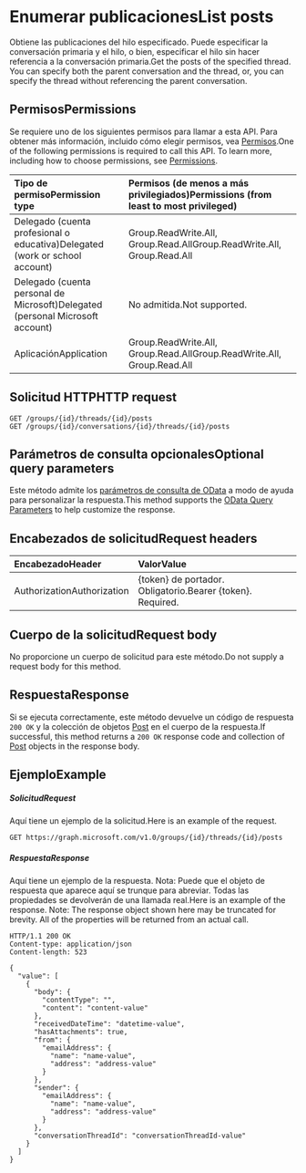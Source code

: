 # <a name="list-posts"></a><span data-ttu-id="0edf3-101">Enumerar publicaciones</span><span class="sxs-lookup"><span data-stu-id="0edf3-101">List posts</span></span>

<span data-ttu-id="0edf3-p101">Obtiene las publicaciones del hilo especificado. Puede especificar la conversación primaria y el hilo, o bien, especificar el hilo sin hacer referencia a la conversación primaria.</span><span class="sxs-lookup"><span data-stu-id="0edf3-p101">Get the posts of the specified thread. You can specify both the parent conversation and the thread, or, you can specify the thread without referencing the parent conversation.</span></span>

## <a name="permissions"></a><span data-ttu-id="0edf3-104">Permisos</span><span class="sxs-lookup"><span data-stu-id="0edf3-104">Permissions</span></span>
<span data-ttu-id="0edf3-p102">Se requiere uno de los siguientes permisos para llamar a esta API. Para obtener más información, incluido cómo elegir permisos, vea [Permisos](../../../concepts/permissions_reference.md).</span><span class="sxs-lookup"><span data-stu-id="0edf3-p102">One of the following permissions is required to call this API. To learn more, including how to choose permissions, see [Permissions](../../../concepts/permissions_reference.md).</span></span>

|<span data-ttu-id="0edf3-107">Tipo de permiso</span><span class="sxs-lookup"><span data-stu-id="0edf3-107">Permission type</span></span>      | <span data-ttu-id="0edf3-108">Permisos (de menos a más privilegiados)</span><span class="sxs-lookup"><span data-stu-id="0edf3-108">Permissions (from least to most privileged)</span></span>              |
|:--------------------|:---------------------------------------------------------|
|<span data-ttu-id="0edf3-109">Delegado (cuenta profesional o educativa)</span><span class="sxs-lookup"><span data-stu-id="0edf3-109">Delegated (work or school account)</span></span> | <span data-ttu-id="0edf3-110">Group.ReadWrite.All, Group.Read.All</span><span class="sxs-lookup"><span data-stu-id="0edf3-110">Group.ReadWrite.All, Group.Read.All</span></span>    |
|<span data-ttu-id="0edf3-111">Delegado (cuenta personal de Microsoft)</span><span class="sxs-lookup"><span data-stu-id="0edf3-111">Delegated (personal Microsoft account)</span></span> | <span data-ttu-id="0edf3-112">No admitida.</span><span class="sxs-lookup"><span data-stu-id="0edf3-112">Not supported.</span></span>    |
|<span data-ttu-id="0edf3-113">Aplicación</span><span class="sxs-lookup"><span data-stu-id="0edf3-113">Application</span></span> | <span data-ttu-id="0edf3-114">Group.ReadWrite.All, Group.Read.All</span><span class="sxs-lookup"><span data-stu-id="0edf3-114">Group.ReadWrite.All, Group.Read.All</span></span> |

## <a name="http-request"></a><span data-ttu-id="0edf3-115">Solicitud HTTP</span><span class="sxs-lookup"><span data-stu-id="0edf3-115">HTTP request</span></span>
<!-- { "blockType": "ignored" } -->
```http
GET /groups/{id}/threads/{id}/posts
GET /groups/{id}/conversations/{id}/threads/{id}/posts

```
## <a name="optional-query-parameters"></a><span data-ttu-id="0edf3-116">Parámetros de consulta opcionales</span><span class="sxs-lookup"><span data-stu-id="0edf3-116">Optional query parameters</span></span>
<span data-ttu-id="0edf3-117">Este método admite los [parámetros de consulta de OData](http://developer.microsoft.com/en-us/graph/docs/overview/query_parameters) a modo de ayuda para personalizar la respuesta.</span><span class="sxs-lookup"><span data-stu-id="0edf3-117">This method supports the [OData Query Parameters](http://developer.microsoft.com/en-us/graph/docs/overview/query_parameters) to help customize the response.</span></span>
## <a name="request-headers"></a><span data-ttu-id="0edf3-118">Encabezados de solicitud</span><span class="sxs-lookup"><span data-stu-id="0edf3-118">Request headers</span></span>
| <span data-ttu-id="0edf3-119">Encabezado</span><span class="sxs-lookup"><span data-stu-id="0edf3-119">Header</span></span>       | <span data-ttu-id="0edf3-120">Valor</span><span class="sxs-lookup"><span data-stu-id="0edf3-120">Value</span></span> |
|:---------------|:--------|
| <span data-ttu-id="0edf3-121">Authorization</span><span class="sxs-lookup"><span data-stu-id="0edf3-121">Authorization</span></span>  | <span data-ttu-id="0edf3-p103">{token} de portador. Obligatorio.</span><span class="sxs-lookup"><span data-stu-id="0edf3-p103">Bearer {token}. Required.</span></span>  |

## <a name="request-body"></a><span data-ttu-id="0edf3-124">Cuerpo de la solicitud</span><span class="sxs-lookup"><span data-stu-id="0edf3-124">Request body</span></span>
<span data-ttu-id="0edf3-125">No proporcione un cuerpo de solicitud para este método.</span><span class="sxs-lookup"><span data-stu-id="0edf3-125">Do not supply a request body for this method.</span></span>

## <a name="response"></a><span data-ttu-id="0edf3-126">Respuesta</span><span class="sxs-lookup"><span data-stu-id="0edf3-126">Response</span></span>

<span data-ttu-id="0edf3-127">Si se ejecuta correctamente, este método devuelve un código de respuesta `200 OK` y la colección de objetos [Post](../resources/post.md) en el cuerpo de la respuesta.</span><span class="sxs-lookup"><span data-stu-id="0edf3-127">If successful, this method returns a `200 OK` response code and collection of [Post](../resources/post.md) objects in the response body.</span></span>
## <a name="example"></a><span data-ttu-id="0edf3-128">Ejemplo</span><span class="sxs-lookup"><span data-stu-id="0edf3-128">Example</span></span>
##### <a name="request"></a><span data-ttu-id="0edf3-129">Solicitud</span><span class="sxs-lookup"><span data-stu-id="0edf3-129">Request</span></span>
<span data-ttu-id="0edf3-130">Aquí tiene un ejemplo de la solicitud.</span><span class="sxs-lookup"><span data-stu-id="0edf3-130">Here is an example of the request.</span></span>
<!-- {
  "blockType": "request",
  "name": "get_posts"
}-->
```http
GET https://graph.microsoft.com/v1.0/groups/{id}/threads/{id}/posts
```
##### <a name="response"></a><span data-ttu-id="0edf3-131">Respuesta</span><span class="sxs-lookup"><span data-stu-id="0edf3-131">Response</span></span>
<span data-ttu-id="0edf3-p104">Aquí tiene un ejemplo de la respuesta. Nota: Puede que el objeto de respuesta que aparece aquí se trunque para abreviar. Todas las propiedades se devolverán de una llamada real.</span><span class="sxs-lookup"><span data-stu-id="0edf3-p104">Here is an example of the response. Note: The response object shown here may be truncated for brevity. All of the properties will be returned from an actual call.</span></span>
<!-- {
  "blockType": "response",
  "truncated": true,
  "@odata.type": "microsoft.graph.post",
  "isCollection": true
} -->
```http
HTTP/1.1 200 OK
Content-type: application/json
Content-length: 523

{
  "value": [
    {
      "body": {
        "contentType": "",
        "content": "content-value"
      },
      "receivedDateTime": "datetime-value",
      "hasAttachments": true,
      "from": {
        "emailAddress": {
          "name": "name-value",
          "address": "address-value"
        }
      },
      "sender": {
        "emailAddress": {
          "name": "name-value",
          "address": "address-value"
        }
      },
      "conversationThreadId": "conversationThreadId-value"
    }
  ]
}
```

<!-- uuid: 8fcb5dbc-d5aa-4681-8e31-b001d5168d79
2015-10-25 14:57:30 UTC -->
<!-- {
  "type": "#page.annotation",
  "description": "List posts",
  "keywords": "",
  "section": "documentation",
  "tocPath": ""
}-->
